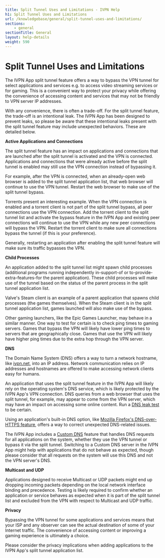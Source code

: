 ```yaml
---
title: Split Tunnel Uses and Limitations - IVPN Help
h1: Split Tunnel Uses and Limitations
url: /knowledgebase/general/split-tunnel-uses-and-limitations/
sections:
    - general
sectionTitle: General
layout: help-details
weight: 590
---
```

# Split Tunnel Uses and Limitations

The IVPN App split tunnel feature offers a way to bypass the VPN tunnel for select applications and services e.g. to access video streaming services or for gaming. This is a convenient way to protect your privacy while offering the convenience of accessing content and services that may not be friendly to VPN server IP addresses.

With any convenience, there is often a trade-off. For the split tunnel feature, the trade-off is an intentional leak. The IVPN App has been designed to prevent leaks, so please be aware that these intentional leaks present with the split tunnel feature may include unexpected behaviors. These are detailed below.

**Active Applications and Connections**

The split tunnel feature has an impact on applications and connections that are launched after the split tunnel is activated and the VPN is connected. Applications and connections that were already active before the split tunnel is enabled may still use the VPN connection instead of bypassing it.

For example, after the VPN is connected, when an already-open web browser is added to the split tunnel application list, that web browser will continue to use the VPN tunnel. Restart the web browser to make use of the split tunnel bypass.

Torrents present an interesting example. When the VPN connection is enabled and a torrent client is not part of the split tunnel bypass, all peer connections use the VPN connection. Add the torrent client to the split tunnel list and activate the bypass feature in the IVPN App and existing peer connections will continue to use the VPN while any new peer connections will bypass the VPN. Restart the torrent client to make sure all connections bypass the tunnel (if this is your preference).

Generally, restarting an application after enabling the split tunnel feature will make sure its traffic bypasses the VPN.

**Child Processes**

An application added to the split tunnel list might spawn child processes (additional programs running independently in-support-of or to-provide-extra-features-for the parent application). These child processes will make use of the tunnel based on the status of the parent process in the split tunnel application list.

Valve's Steam client is an example of a parent application that spawns child processes (the games themselves). When the Steam client is in the split tunnel application list, games launched will also make use of the bypass.

Other gaming launchers, like the Epic Games Launcher, may behave in a similar manner. One way to test for certain is to check ping times to gaming servers. Games that bypass the VPN will likely have lower ping times to servers that are geographically close. Games that use the VPN will likely have higher ping times due to the extra hop through the VPN server.

**DNS**

The Domain Name System (DNS) offers a way to turn a network hostname, like [ivpn.net](http://ivpn.net), into an IP address. Network communication relies on IP addresses and hostnames are offered to make accessing network clients easy for humans.

An application that uses the split tunnel feature in the IVPN App will likely rely on the operating system's DNS service, which is likely protected by the IVPN App's VPN connection. DNS queries from a web browser that uses the split tunnel, for example, may appear to come from the VPN server, which may have an impact on accessing some online content. Run a [DNS leak test](https://www.dnsleaktest.com/) to be certain.

Using an application's built-in DNS option, like [Mozilla Firefox's DNS-over-HTTPS feature](https://support.mozilla.org/en-US/kb/firefox-dns-over-https#w_manually-enabling-and-disabling-dns-over-https), offers a way to correct unexpected DNS-related issues.

The IVPN App includes a [Custom DNS](https://www.ivpn.net/knowledgebase/general/custom-dns/) feature that handles DNS requests for all applications on the system, whether they use the VPN tunnel or bypass it via the split tunnel.  Switching to a Custom DNS server in the IVPN App might help with applications that do not behave as expected, though please consider that all requests on the system will use this DNS and not the VPN server's DNS. 

**Multicast and UDP**

Applications designed to receive Multicast or UDP packets might end up dropping incoming packets depending on the local network interface binding and precedence. Testing is likely required to confirm whether an application or service behaves as expected when it is part of the split tunnel list and excluded from the VPN with respect to Multicast and UDP traffic.

**Privacy**

Bypassing the VPN tunnel for some applications and services means that your ISP and any observer can see the actual destination of some of your Internet traffic. The convenience of accessing content or improving a gaming experience is ultimately a choice.

Please consider the privacy implications when adding applications to the IVPN App's split tunnel application list.
